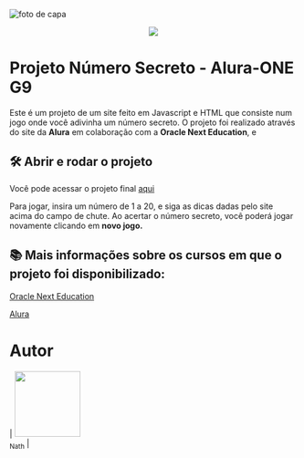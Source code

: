 ![foto de capa](<img width="1000" height="500" alt="Programação-Projeto Número Secreto - G9 ONE" src="https://github.com/user-attachments/assets/1e1320ff-661a-4633-9a60-2eab3d78d794" />)

<p align="center">
<img src="http://img.shields.io/static/v1?label=License&message=Unlincensed&color=green&style=for-the-badge"/>
</p>
  
# Projeto Número Secreto - Alura-ONE G9

Este é um projeto de um site feito em Javascript e HTML que consiste num jogo onde você adivinha um número secreto.
O projeto foi realizado através do site da **Alura** em colaboração com a **Oracle Next Education**, e 


## 🛠️ Abrir e rodar o projeto

Você pode acessar o projeto final [aqui](jogo-numero-secreto-js-hazel.vercel.app)

Para jogar, insira um número de 1 a 20, e siga as dicas dadas pelo site acima do campo de chute.
Ao acertar o número secreto, você poderá jogar novamente clicando em **novo jogo.**

## 📚 Mais informações sobre os cursos em que o projeto foi disponibilizado:

[Oracle Next Education](https://www.oracle.com/br/education/oracle-next-education/)

[Alura](https://www.alura.com.br/)

# Autor

| [<img loading="lazy" src="https://avatars.githubusercontent.com/u/225074867?v=4" width=115><br><sub>Nath</sub>](https://github.com/nath-elle) |
